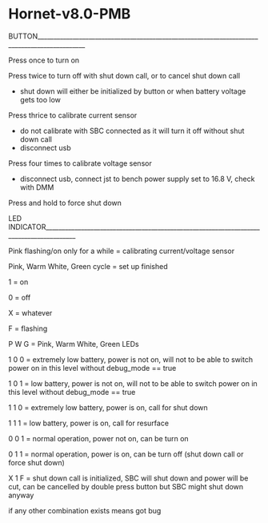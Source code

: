 # Hornet-v8.0-PMB

BUTTON_____________________________________________________________________________________________

Press once to turn on

Press twice to turn off with shut down call, or to cancel shut down call
- shut down will either be initialized by button or when battery voltage gets too low

Press thrice to calibrate current sensor
- do not calibrate with SBC connected as it will turn it off without shut down call
- disconnect usb

Press four times to calibrate voltage sensor
- disconnect usb, connect jst to bench power supply set to 16.8 V, check with DMM

Press and hold to force shut down



LED INDICATOR________________________________________________________________________________________

Pink flashing/on only for a while = calibrating current/voltage sensor

Pink, Warm White, Green cycle = set up finished

1 = on

0 = off

X = whatever

F = flashing

P W G = Pink, Warm White, Green LEDs

1 0 0 = extremely low battery, power is not on, will not to be able to switch power on in this level without debug_mode == true

1 0 1 = low battery, power is not on, will not to be able to switch power on in this level without debug_mode == true

1 1 0 = extremely low battery, power is on, call for shut down

1 1 1 = low battery, power is on, call for resurface

0 0 1 = normal operation, power not on, can be turn on

0 1 1 = normal operation, power is on, can be turn off (shut down call or force shut down)

X 1 F = shut down call is initialized, SBC will shut down and power will be cut, can be cancelled by double press button but SBC might shut down anyway

if any other combination exists means got bug 
